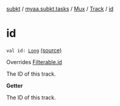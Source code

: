 [subkt](../../../index.md) / [myaa.subkt.tasks](../../index.md) / [Mux](../index.md) / [Track](index.md) / [id](./id.md)

# id

`val id: `[`Long`](https://kotlinlang.org/api/latest/jvm/stdlib/kotlin/-long/index.html) [(source)](https://github.com/Myaamori/SubKt/blob/0.1.10/src/main/kotlin/myaa/subkt/tasks/muxtask.kt#L192)

Overrides [Filterable.id](../../-filterable/id.md)

The ID of this track.

**Getter**

The ID of this track.

